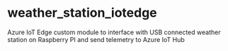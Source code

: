 # weather_station_iotedge
Azure IoT Edge custom module to interface with USB connected weather station on Raspberry PI and send telemetry to Azure IoT Hub 
